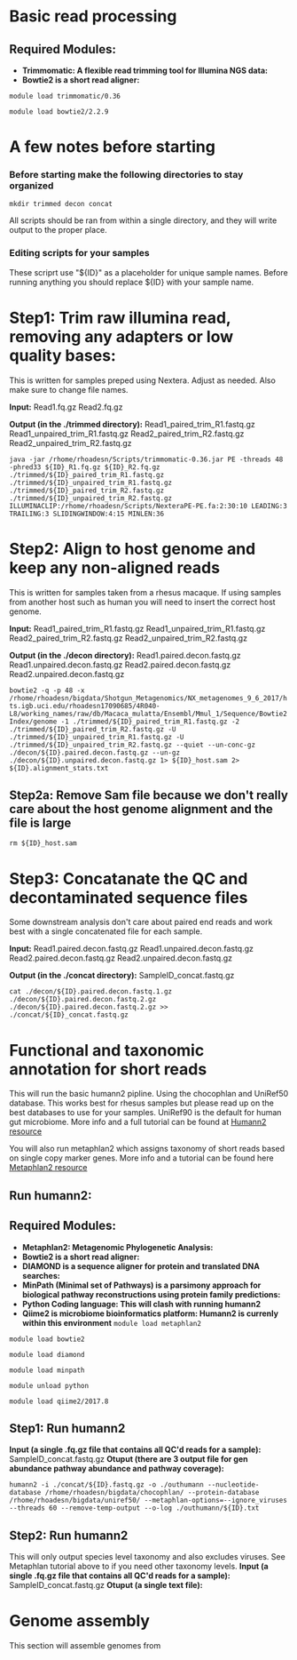 # **Basic read processing**

## **Required Modules:**  
- **Trimmomatic: A flexible read trimming tool for Illumina NGS data:**
- **Bowtie2 is a short read aligner:** 

```module load trimmomatic/0.36```

```module load bowtie2/2.2.9```

# **A few notes before starting**
### **Before starting make the following directories to stay organized**
```mkdir trimmed decon concat```

All scripts should be ran from within a single directory, and they will write output to the proper place.

### **Editing scripts for your samples**
These scriprt use "${ID}" as a placeholder for unique sample names. Before running anything you should replace ${ID} with your sample name.


# **Step1: Trim raw illumina read, removing any adapters or low quality bases:**  
This is written for samples preped using Nextera. Adjust as needed.
Also make sure to change file names.

**Input:** Read1.fq.gz Read2.fq.gz

**Output (in the ./trimmed directory):** Read1_paired_trim_R1.fastq.gz Read1_unpaired_trim_R1.fastq.gz Read2_paired_trim_R2.fastq.gz Read2_unpaired_trim_R2.fastq.gz

```java -jar /rhome/rhoadesn/Scripts/trimmomatic-0.36.jar PE -threads 48 -phred33 ${ID}_R1.fq.gz ${ID}_R2.fq.gz ./trimmed/${ID}_paired_trim_R1.fastq.gz ./trimmed/${ID}_unpaired_trim_R1.fastq.gz ./trimmed/${ID}_paired_trim_R2.fastq.gz ./trimmed/${ID}_unpaired_trim_R2.fastq.gz ILLUMINACLIP:/rhome/rhoadesn/Scripts/NexteraPE-PE.fa:2:30:10 LEADING:3 TRAILING:3 SLIDINGWINDOW:4:15 MINLEN:36```

# **Step2: Align to host genome and keep any non-aligned reads**
This is written for samples taken from a rhesus macaque. If using samples from another host such as human you will need to insert the correct host genome.

**Input:** Read1_paired_trim_R1.fastq.gz Read1_unpaired_trim_R1.fastq.gz Read2_paired_trim_R2.fastq.gz Read2_unpaired_trim_R2.fastq.gz

**Output (in the ./decon directory):** Read1.paired.decon.fastq.gz Read1.unpaired.decon.fastq.gz Read2.paired.decon.fastq.gz Read2.unpaired.decon.fastq.gz

```bowtie2 -q -p 48 -x /rhome/rhoadesn/bigdata/Shotgun_Metagenomics/NX_metagenomes_9_6_2017/hts.igb.uci.edu/rhoadesn17090685/4R040-L8/working_names/raw/db/Macaca_mulatta/Ensembl/Mmul_1/Sequence/Bowtie2Index/genome -1 ./trimmed/${ID}_paired_trim_R1.fastq.gz -2 ./trimmed/${ID}_paired_trim_R2.fastq.gz -U ./trimmed/${ID}_unpaired_trim_R1.fastq.gz -U ./trimmed/${ID}_unpaired_trim_R2.fastq.gz --quiet --un-conc-gz ./decon/${ID}.paired.decon.fastq.gz --un-gz ./decon/${ID}.unpaired.decon.fastq.gz 1> ${ID}_host.sam 2> ${ID}.alignment_stats.txt```

##  **Step2a: Remove Sam file because we don't really care about the host genome alignment and the file is large**
```rm ${ID}_host.sam```

# **Step3: Concatanate the QC and decontaminated sequence files**
Some downstream analysis don't care about paired end reads and work best with a single concatenated file for each sample.

**Input:** Read1.paired.decon.fastq.gz Read1.unpaired.decon.fastq.gz Read2.paired.decon.fastq.gz Read2.unpaired.decon.fastq.gz

**Output (in the ./concat directory):** SampleID_concat.fastq.gz

```cat ./decon/${ID}.paired.decon.fastq.1.gz ./decon/${ID}.paired.decon.fastq.2.gz ./decon/${ID}.paired.decon.fastq.2.gz >> ./concat/${ID}_concat.fastq.gz```

# **Functional and taxonomic annotation for short reads**
This will run the basic humann2 pipline. Using the chocophlan and UniRef50 database. This works best for rhesus samples but please read up on the best databases to use for your samples. UniRef90 is the default for human gut microbiome.
More info and a full tutorial can be found at [Humann2 resource](https://bitbucket.org/biobakery/biobakery/wiki/humann2)

You will also run metaphlan2 which assigns taxonomy of short reads based on single copy marker genes.
More info and a tutorial can be found here [Metaphlan2 resource](https://bitbucket.org/biobakery/biobakery/wiki/metaphlan2)

## **Run humann2:**

## **Required Modules:**  
- **Metaphlan2: Metagenomic Phylogenetic Analysis:**
- **Bowtie2 is a short read aligner:**
- **DIAMOND is a sequence aligner for protein and translated DNA searches:**
- **MinPath (Minimal set of Pathways) is a parsimony approach for biological pathway reconstructions using protein family predictions:**
- **Python Coding language: This will clash with running humann2**
- **Qiime2 is microbiome bioinformatics platform: Humann2 is currenly within this environment**
```module load metaphlan2``` 

```module load bowtie2```

```module load diamond```

```module load minpath```

```module unload python``` 

```module load qiime2/2017.8``` 

## **Step1: Run humann2**

**Input (a single .fq.gz file that contains all QC'd reads for a sample):** SampleID_concat.fastq.gz
**Otuput (there are 3 output file for gen abundance pathway abundance and pathway coverage):**

```humann2 -i ./concat/${ID}.fastq.gz -o ./outhumann --nucleotide-database /rhome/rhoadesn/bigdata/chocophlan/ --protein-database /rhome/rhoadesn/bigdata/uniref50/ --metaphlan-options=--ignore_viruses --threads 60 --remove-temp-output --o-log ./outhumann/${ID}.txt```

## **Step2: Run humann2**
This will only output species level taxonomy and also excludes viruses. See Metaphlan tutorial above to if you need other taxonomy levels.
**Input (a single .fq.gz file that contains all QC'd reads for a sample):** SampleID_concat.fastq.gz
**Otuput (a single text file):**


# **Genome assembly**
This section will assemble genomes from 

